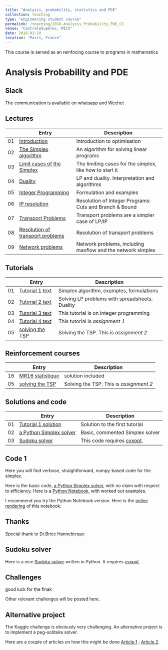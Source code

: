 ```yaml
---
title: "Analysis, probability, statistics and PDE"
collection: teaching
type: "engineering student course"
permalink: /teaching/2018-Analysis_Probability_PDE_CS
venue: "CentraleSupélec, MICS"
date: 2018-03-10
location: "Paris, France"
---
```


This course is served as an reinfocing course to programs in mathematics

Analysis Probability and PDE
============================

Slack
-------------------------------------------------------
The communication is available on whatsapp and Wechet

Lectures
--------

|  | Entry                                                  | Description                                                 |
|--| --------                                               |------------------------------------------------------------ |
|01| [Introduction](/files/01_intro_optim_en.pdf)           | Introduction to optimisation                                |
|02| [The Simplex algorithm](/files/02_simplexe_en.pdf)     | An algorithm for solving linear programs                    |
|03| [Limit cases of the Simplex](/files/03_limites_en.pdf) | The limiting cases for the simplex, like how to start it    |
|04| [Duality](/files/04_duality_en.pdf)                    | LP and duality. Interpretation and algorithms               |
|05| [Integer Programming](/files/05_ip_formulation_en.pdf) | Formulation and examples                                    |
|06| [IP resolution](/files/06_resolution_en.pdf)           | Resolution of Integer Programs: Cuts and Branch & Bound     |
|07| [Transport Problems](/files/07_transport_formulation_en.pdf) | Transport problems are a simpler case of LP/IP        |
|08| [Resolution of transport problems](/files/08_transport_solution_en.pdf) | Resolution of transport problems           |
|09| [Network problems](/files/09_network_problems_en.pdf)  | Network problems, including maxflow and the network simplex |


Tutorials
---------

|  | Entry                                                  | Description                                                 |
|--| --------                                               |------------------------------------------------------------ |
|01| [Tutorial 1 text](/files/TD1-algo_en.pdf)              | Simplex algorithm, examples, formulations                   |
|02| [Tutorial 2 text](/files/TD2_optim_en.pdf)             | Solving LP problems with spreadsheets. Duality              |
|03| [Tutorial 3 text](/files/TD3-algo_en.pdf)              | This tutorial is on integer programming                     |
|04| [Tutorial 4 text](/files/TD4_cs_en.pdf)                | This tutorial is *assignment 1*                             |
|05| [solving the TSP](/files/TD5-tsp.pdf)                  | Solving the TSP. This is *assignment 2*                     |

Reinforcement courses
---------

|  | Entry                                                  | Description                                                 |
|--| --------                                               |------------------------------------------------------------ |
|16| [MR16 statistique](/files/teaching/2018maths/MR16.pdf) | solution included                                           |
|05| [solving the TSP](/files/TD5-tsp.pdf)                  | Solving the TSP. This is *assignment 2*                     |


Solutions and code
---------

|  | Entry                                                  | Description                                                 |
|--| --------                                               |------------------------------------------------------------ |
|01| [Tutorial 1 solution](/files/TD1-solution.pdf)         | Solution to the first tutorial |
|02| [a Python Simplex solver](/files/simplexe.py)          | Basic, commented Simplex solver |
|03| [Sudoku solver](/files/Sudoku_ilp.ipynb)               | This code requires [cvxopt](http://cvxopt.org/install/index.html). |


Code 1
------

Here you will find verbose, straightforward, numpy-based code for the
simplex.

Here is the basic code, [a Python Simplex solver](/files/simplexe.py),
with no claim with respect to efficiency. Here is a 
[Python Notebook](/files/Simplexe.ipynb), with worked out examples.

I recommend you try the Python Notebook version. Here is the
[online rendering](https://nbviewer.jupyter.org/urls/hugues-talbot.github.io/files/Simplexe.ipynb)
of this notebook. 



Thanks
------

Special thank to Dr.Brice Hannebicque


Sudoku solver
-----------

Here is a nice [Sudoku solver](/files/Sudoku_ilp.ipynb) written in Python. It requires
[cvxopt](http://cvxopt.org/install/index.html).


Challenges 
---------

good luck for the finak

Other relevant challenges will be posted here.

Alternative project
-------------------

The Kaggle challenge is obviously very challenging. An alternative project is to implement
a peg-solitaire solver.

Here are a couple of articles on how this might be done [Article 1](/files/Peg_Solitaire_1.pdf) ; [Article 2](/files/Peg_Solitaire_2.pdf).
